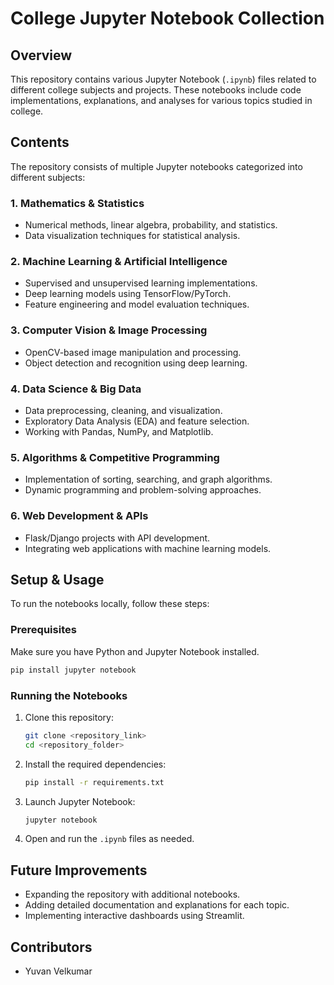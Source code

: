 # College Jupyter Notebook Collection

## Overview
This repository contains various Jupyter Notebook (`.ipynb`) files related to different college subjects and projects. These notebooks include code implementations, explanations, and analyses for various topics studied in college.

## Contents
The repository consists of multiple Jupyter notebooks categorized into different subjects:

### 1. **Mathematics & Statistics**
   - Numerical methods, linear algebra, probability, and statistics.
   - Data visualization techniques for statistical analysis.

### 2. **Machine Learning & Artificial Intelligence**
   - Supervised and unsupervised learning implementations.
   - Deep learning models using TensorFlow/PyTorch.
   - Feature engineering and model evaluation techniques.

### 3. **Computer Vision & Image Processing**
   - OpenCV-based image manipulation and processing.
   - Object detection and recognition using deep learning.
   
### 4. **Data Science & Big Data**
   - Data preprocessing, cleaning, and visualization.
   - Exploratory Data Analysis (EDA) and feature selection.
   - Working with Pandas, NumPy, and Matplotlib.

### 5. **Algorithms & Competitive Programming**
   - Implementation of sorting, searching, and graph algorithms.
   - Dynamic programming and problem-solving approaches.

### 6. **Web Development & APIs**
   - Flask/Django projects with API development.
   - Integrating web applications with machine learning models.

## Setup & Usage
To run the notebooks locally, follow these steps:

### Prerequisites
Make sure you have Python and Jupyter Notebook installed.

```sh
pip install jupyter notebook
```

### Running the Notebooks
1. Clone this repository:
   ```sh
   git clone <repository_link>
   cd <repository_folder>
   ```
2. Install the required dependencies:
   ```sh
   pip install -r requirements.txt
   ```
3. Launch Jupyter Notebook:
   ```sh
   jupyter notebook
   ```
4. Open and run the `.ipynb` files as needed.

## Future Improvements
- Expanding the repository with additional notebooks.
- Adding detailed documentation and explanations for each topic.
- Implementing interactive dashboards using Streamlit.

## Contributors
- Yuvan Velkumar



